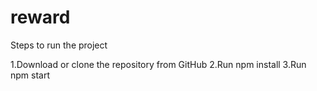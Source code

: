 # reward
Steps to run the project

1.Download or clone the repository from GitHub
2.Run npm install
3.Run npm start
